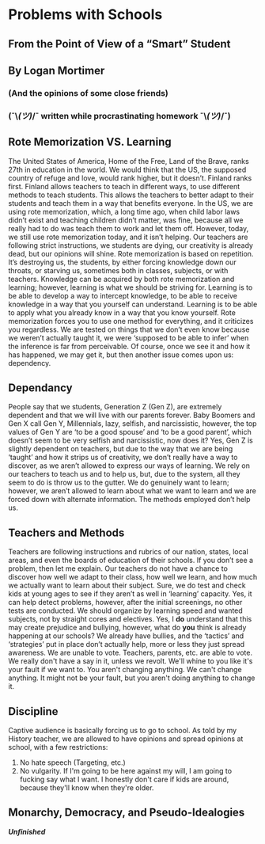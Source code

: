 # Problems with Schools 

## From the Point of View of a “Smart” Student

## By Logan Mortimer 

### (And the opinions of some close friends) 

### (¯\\_(ツ)_/¯ written while procrastinating homework ¯\\_(ツ)_/¯)

## Rote Memorization VS. Learning
The United States of America, Home of the Free, Land of the Brave, ranks 27th in education in the world. We would think that the US, the supposed country of refuge and love, would rank higher, but it doesn’t. Finland ranks first. Finland allows teachers to teach in different ways, to use different methods to teach students. This allows the teachers to better adapt to their students and teach them in a way that benefits everyone. In the US, we are using rote memorization, which, a long time ago, when child labor laws didn’t exist and teaching children didn’t matter, was fine, because all we really had to do was teach them to work and let them off. However, today, we still use rote memorization today, and it isn’t helping. Our teachers are following strict instructions, we students are dying, our creativity is already dead, but our opinions will shine. 
Rote memorization is based on repetition. It’s destroying us, the students, by either forcing knowledge down our throats, or starving us, sometimes both in classes, subjects, or with teachers. Knowledge can be acquired by both rote memorization and learning; however, learning is what we should be striving for. Learning is to be able to develop a way to intercept knowledge, to be able to receive knowledge in a way that you yourself can understand. Learning is to be able to apply what you already know in a way that you know yourself. Rote memorization forces you to use one method for everything, and it criticizes you regardless. We are tested on things that we don’t even know because we weren’t actually taught it, we were ‘supposed to be able to infer’ when the inference is far from perceivable. Of course, once we see it and how it has happened, we may get it, but then another issue comes upon us: dependency.

## Dependancy
People say that we students, Generation Z (Gen Z), are extremely dependent and that we will live with our parents forever. Baby Boomers and Gen X call Gen Y, Millennials, lazy, selfish, and narcissistic, however, the top values of Gen Y are ‘to be a good spouse’ and ‘to be a good parent’, which doesn’t seem to be very selfish and narcissistic, now does it? Yes, Gen Z is slightly dependent on teachers, but due to the way that we are being ‘taught’ and how it strips us of creativity, we don’t really have a way to discover, as we aren’t allowed to express our ways of learning. We rely on our teachers to teach us and to help us, but, due to the system, all they seem to do is throw us to the gutter. We do genuinely want to learn; however, we aren’t allowed to learn about what we want to learn and we are forced down with alternate information. The methods employed don’t help us.

## Teachers and Methods
Teachers are following instructions and rubrics of our nation, states, local areas, and even the boards of education of their schools. If you don’t see a problem, then let me explain. Our teachers do not have a chance to discover how well we adapt to their class, how well we learn, and how much we actually want to learn about their subject. Sure, we do test and check kids at young ages to see if they aren’t as well in ‘learning’ capacity. Yes, it can help detect problems, however, after the initial screenings, no other tests are conducted. We should organize by learning speed and wanted subjects, not by straight cores and electives. Yes, I __do__ understand that this may create prejudice and bullying, however, what do __you__ think is already happening at our schools? We already have bullies, and the ‘tactics’ and ‘strategies’ put in place don’t actually help, more or less they just spread awareness.
We are unable to vote. Teachers, parents, etc. are able to vote. We really don't have a say in it, unless we revolt. We'll whine to you like it's your fault if we want to. You aren't changing anything. We can't change anything. It might not be your fault, but you aren't doing anything to change it.

## Discipline
Captive audience is basically forcing us to go to school. As told by my History teacher, we are allowed to have opinions and spread opinions at school, with a few restrictions:
1. No hate speech (Targeting, etc.)
2. No vulgarity.
If I'm going to be here against my will, I am going to fucking say what I want. I honestly don't care if kids are around, because they'll know when they're older. 

## Monarchy, Democracy, and Pseudo-Idealogies
***Unfinished***

